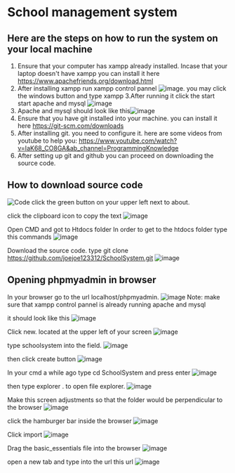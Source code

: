 # School management system

## Here are the steps on how to run the system on your local machine
1. Ensure that your computer has xampp already installed. Incase that your laptop doesn't have xampp you can install it here https://www.apachefriends.org/download.html
2. After installing xampp run xampp control pannel 
	![image](https://user-images.githubusercontent.com/69040716/132983968-7bd8ee76-d916-4ad1-81c9-fb6cb77f4cae.png). 
	you may click the windows button and type xampp
3.After running it click the start start apache and mysql
![image](https://user-images.githubusercontent.com/69040716/132984151-e43c35aa-7948-454a-9cce-0ab3f7eb5784.png)
4. Apache and mysql should look like this![image](https://user-images.githubusercontent.com/69040716/132984196-8bc73f83-bb4f-4c60-bcd6-6544c3b36beb.png)
5. Ensure that you have git installed into your machine. you can install it here https://git-scm.com/downloads
6. After installing git. you need to configure it. here are some videos from youtube to help you: https://www.youtube.com/watch?v=IaK68_CO8GA&ab_channel=ProgrammingKnowledge
7. After setting up git and github you can proceed on downloading the source code.


## How to download source code
![Code](https://user-images.githubusercontent.com/69040716/132983811-6b808262-ddaf-41ce-be26-b0d5f3233bf0.PNG)
click the green button on your upper left next to about.

click the clipboard icon to copy the text ![image](https://user-images.githubusercontent.com/69040716/132984332-c0adb92e-cecd-4aac-af16-b98f9c8b0ae3.png)

Open CMD and got to Htdocs folder 
In order to get to the htdocs folder type this commands ![image](https://user-images.githubusercontent.com/69040716/132984404-66f2c6db-9227-4820-91af-f328e8956751.png)

Download the source code. type git clone https://github.com/joejoe123312/SchoolSystem.git
![image](https://user-images.githubusercontent.com/69040716/132984437-469d1582-4c3d-46dd-8e15-4b99eedd84fc.png)

## Opening phpmyadmin in browser
In your browser go to the url localhost/phpmyadmin.
![image](https://user-images.githubusercontent.com/69040716/132984769-dfc1f187-151a-40bf-89c1-f963f1389a54.png)
Note: make sure that xampp control pannel is already running apache and mysql

it should look like this
![image](https://user-images.githubusercontent.com/69040716/132984791-3f7cd291-8027-4469-8b13-5194f159a72e.png)

Click new. located at the upper left of your screen
![image](https://user-images.githubusercontent.com/69040716/132984815-8ead1f99-9edf-411a-95da-6fbe43730d2d.png)

type schoolsystem into the field.
![image](https://user-images.githubusercontent.com/69040716/132984844-6a1869a5-e259-432d-8480-070f283a4612.png)

then click create button 
![image](https://user-images.githubusercontent.com/69040716/132984853-d9aab7e3-8b5c-4552-978f-0164fe6cadf9.png)

In your cmd a while ago type cd SchoolSystem and press enter
![image](https://user-images.githubusercontent.com/69040716/132984891-fab82efd-a431-42db-8f1f-7a28458a27b1.png)

then type explorer . to open file explorer.
![image](https://user-images.githubusercontent.com/69040716/132984933-0478d418-2f9b-40f3-a38b-312b40a596c8.png)

Make this screen adjustments so that the folder would be perpendicular to the browser
![image](https://user-images.githubusercontent.com/69040716/132984950-103d0801-d3bb-4cd6-b6f0-8b879b5208eb.png)

click the hamburger bar inside the browser 
![image](https://user-images.githubusercontent.com/69040716/132984989-05490f72-4ac4-4447-a73a-25645d1f3cff.png)

Click import 
![image](https://user-images.githubusercontent.com/69040716/132985021-0521cefb-67fa-4fa5-a6bd-33e464d8bcdc.png)

Drag the basic_essentials file into the browser 
![image](https://user-images.githubusercontent.com/69040716/132985060-b5610337-1590-4f68-9c83-1eb59e7b4f9f.png)

open a new tab and type into the url this url 
![image](https://user-images.githubusercontent.com/69040716/132985096-25097b87-1f4d-4241-8b2f-9682267e487a.png)












